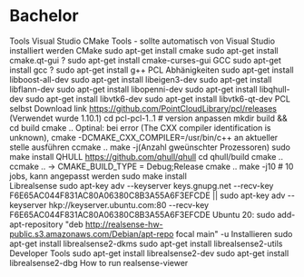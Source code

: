 # Bachelor

Tools
Visual Studio
    CMake Tools - sollte automatisch von Visual Studio installiert werden
CMake
    sudo apt-get install cmake
    sudo apt-get install cmake.qt-gui ?
    sudo apt-get install cmake-curses-gui
GCC
    sudo apt-get install gcc ?
    sudo apt-get install g++
PCL
    Abhänigkeiten
        sudo apt-get install libboost-all-dev
        sudo apt-get install libeigen3-dev
        sudo apt-get install libflann-dev
        sudo apt-get install libopenni-dev 
        sudo apt-get install libqhull-dev
        sudo apt-get install libvtk6-dev
        sudo apt-get install libvtk6-qt-dev
    PCL selbst
        Download link https://github.com/PointCloudLibrary/pcl/releases (Verwendet wurde 1.10.1)
        cd pcl-pcl-1..1 # version anpassen
        mkdir build && cd build
        cmake ..
        Optinal: bei error (The CXX compiler identification is unknown), cmake -DCMAKE_CXX_COMPILER=/usr/bin/c++ an aktueller stelle ausführen
        ccmake ..
        make -j(Anzahl gweünschter Prozessoren)
        sudo make install
QHULL
    https://github.com/qhull/qhull
    cd qhull/build
    cmake ..
    ccmake .. -> CMAKE_BUILD_TYPE = Debug;Release
    cmake ..
    make -j10 # 10 jobs, kann angepasst werden
    sudo make install   
Librealsense
    sudo apt-key adv --keyserver keys.gnupg.net --recv-key F6E65AC044F831AC80A06380C8B3A55A6F3EFCDE || sudo apt-key adv --keyserver hkp://keyserver.ubuntu.com:80 --recv-key F6E65AC044F831AC80A06380C8B3A55A6F3EFCDE
    Ubuntu 20: sudo add-apt-repository "deb http://realsense-hw-public.s3.amazonaws.com/Debian/apt-repo focal main" -u
    Installieren
    sudo apt-get install librealsense2-dkms
    sudo apt-get install librealsense2-utils
    Developer Tools
    sudo apt-get install librealsense2-dev
    sudo apt-get install librealsense2-dbg
    How to run
    realsense-viewer